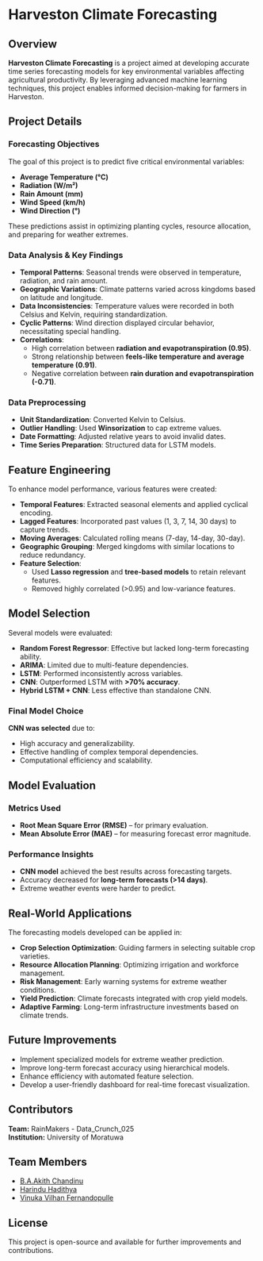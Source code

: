 # Harveston Climate Forecasting

## Overview
**Harveston Climate Forecasting** is a project aimed at developing accurate time series forecasting models for key environmental variables affecting agricultural productivity. By leveraging advanced machine learning techniques, this project enables informed decision-making for farmers in Harveston.

## Project Details
### Forecasting Objectives
The goal of this project is to predict five critical environmental variables:
- **Average Temperature (°C)**
- **Radiation (W/m²)**
- **Rain Amount (mm)**
- **Wind Speed (km/h)**
- **Wind Direction (°)**

These predictions assist in optimizing planting cycles, resource allocation, and preparing for weather extremes.

### Data Analysis & Key Findings
- **Temporal Patterns**: Seasonal trends were observed in temperature, radiation, and rain amount.
- **Geographic Variations**: Climate patterns varied across kingdoms based on latitude and longitude.
- **Data Inconsistencies**: Temperature values were recorded in both Celsius and Kelvin, requiring standardization.
- **Cyclic Patterns**: Wind direction displayed circular behavior, necessitating special handling.
- **Correlations**:
  - High correlation between **radiation and evapotranspiration (0.95)**.
  - Strong relationship between **feels-like temperature and average temperature (0.91)**.
  - Negative correlation between **rain duration and evapotranspiration (-0.71)**.

### Data Preprocessing
- **Unit Standardization**: Converted Kelvin to Celsius.
- **Outlier Handling**: Used **Winsorization** to cap extreme values.
- **Date Formatting**: Adjusted relative years to avoid invalid dates.
- **Time Series Preparation**: Structured data for LSTM models.

## Feature Engineering
To enhance model performance, various features were created:
- **Temporal Features**: Extracted seasonal elements and applied cyclical encoding.
- **Lagged Features**: Incorporated past values (1, 3, 7, 14, 30 days) to capture trends.
- **Moving Averages**: Calculated rolling means (7-day, 14-day, 30-day).
- **Geographic Grouping**: Merged kingdoms with similar locations to reduce redundancy.
- **Feature Selection**:
  - Used **Lasso regression** and **tree-based models** to retain relevant features.
  - Removed highly correlated (>0.95) and low-variance features.

## Model Selection
Several models were evaluated:
- **Random Forest Regressor**: Effective but lacked long-term forecasting ability.
- **ARIMA**: Limited due to multi-feature dependencies.
- **LSTM**: Performed inconsistently across variables.
- **CNN**: Outperformed LSTM with **>70% accuracy**.
- **Hybrid LSTM + CNN**: Less effective than standalone CNN.

### Final Model Choice
**CNN was selected** due to:
- High accuracy and generalizability.
- Effective handling of complex temporal dependencies.
- Computational efficiency and scalability.

## Model Evaluation
### Metrics Used
- **Root Mean Square Error (RMSE)** – for primary evaluation.
- **Mean Absolute Error (MAE)** – for measuring forecast error magnitude.

### Performance Insights
- **CNN model** achieved the best results across forecasting targets.
- Accuracy decreased for **long-term forecasts (>14 days)**.
- Extreme weather events were harder to predict.

## Real-World Applications
The forecasting models developed can be applied in:
- **Crop Selection Optimization**: Guiding farmers in selecting suitable crop varieties.
- **Resource Allocation Planning**: Optimizing irrigation and workforce management.
- **Risk Management**: Early warning systems for extreme weather conditions.
- **Yield Prediction**: Climate forecasts integrated with crop yield models.
- **Adaptive Farming**: Long-term infrastructure investments based on climate trends.

## Future Improvements
- Implement specialized models for extreme weather prediction.
- Improve long-term forecast accuracy using hierarchical models.
- Enhance efficiency with automated feature selection.
- Develop a user-friendly dashboard for real-time forecast visualization.

## Contributors
**Team:** RainMakers - Data_Crunch_025  
**Institution:** University of Moratuwa

## Team Members
- [B.A.Akith Chandinu](https://github.com/Akith-002)
- [Harindu Hadithya](https://github.com/hhadithya)
- [Vinuka Vilhan Fernandopulle](https://github.com/VinukaVilhan)

## License
This project is open-source and available for further improvements and contributions.
